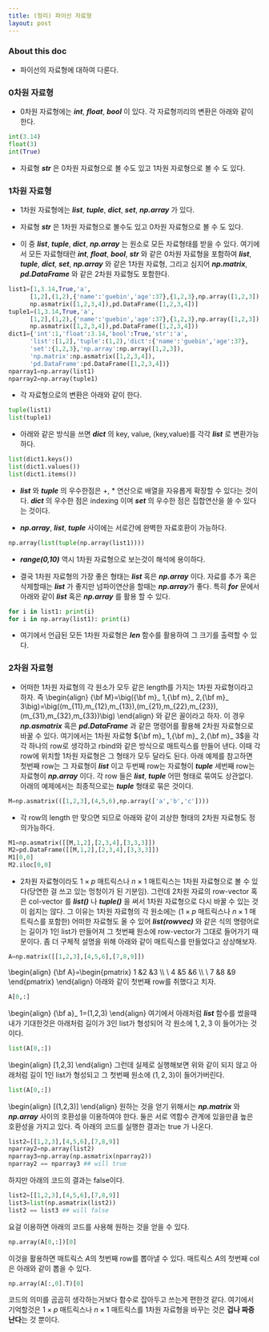 ```yaml
---
title: (정리) 파이선 자료형
layout: post 
---
```


### About this doc 

- 파이선의 자료형에 대하여 다룬다. 

### 0차원 자료형

- 0차원 자료형에는 ***int***, ***float***, ***bool*** 이 있다. 각 자료형끼리의 변환은 아래와 같이 한다. 
```python
int(3.14)
float(3)
int(True)
```

- 자료형 ***str*** 은 0차원 자료형으로 볼 수도 있고 1차원 자로형으로 볼 수 도 있다. 

### 1차원 자료형

- 1차원 자료형에는 ***list***, ***tuple***, ***dict***, ***set***, ***np.array*** 가 있다. 

- 자료형 ***str*** 은 1차원 자료형으로 볼수도 있고 0차원 자료형으로 볼 수 도 있다. 

- 이 중 ***list***, ***tuple***, ***dict***, ***np.array*** 는 원소로 모든 자료형태를 받을 수 있다. 여기에서 모든 자료형태란 ***int***, ***float***, ***bool***, ***str*** 와 같은 0차원 자료형을 포함하여 ***list***, ***tuple***, ***dict***, ***set***, ***np.array*** 와 같은 1차원 자료형, 그리고 심지어 ***np.matrix***, ***pd.DataFrame*** 와 같은 2차원 자료형도 포함한다. 
```python
list1=[1,3.14,True,'a',
      [1,2],(1,2),{'name':'guebin','age':37},{1,2,3},np.array([1,2,3]),
      np.asmatrix([1,2,3,4]),pd.DataFrame([1,2,3,4])]
tuple1=(1,3.14,True,'a',
      [1,2],(1,2),{'name':'guebin','age':37},{1,2,3},np.array([1,2,3]),
      np.asmatrix([1,2,3,4]),pd.DataFrame([1,2,3,4]))
dict1={'int':1,'float':3.14,'bool':True,'str':'a',
      'list':[1,2],'tuple':(1,2),'dict':{'name':'guebin','age':37},
      'set':{1,2,3},'np.array':np.array([1,2,3]),
      'np.matrix':np.asmatrix([1,2,3,4]),
      'pd.DataFrame':pd.DataFrame([1,2,3,4])}
nparray1=np.array(list1) 
nparray2=np.array(tuple1) 
```

- 각 자료형으로의 변환은 아래와 같이 한다. 
```python
tuple(list1)
list(tuple1)
```

- 아래와 같은 방식을 쓰면 ***dict*** 의 key, value, (key,value)를 각각 ***list*** 로 변환가능하다. 
```python
list(dict1.keys())
list(dict1.values())
list(dict1.items())
```

- ***list*** 와 ***tuple*** 의 우수한점은 +, * 연산으로 배열을 자유롭게 확장할 수 있다는 것이다. ***dict*** 의 우수한 점은 indexing 이며 ***set*** 의 우수한 점은 집합연산을 쓸 수 있다는 것이다. 

- ***np.array***, ***list***, ***tuple*** 사이에는 서로간에 완벽한 자료호환이 가능하다. 
```python
np.array(list(tuple(np.array(list1))))
```

- ***range(0,10)*** 역시 1차원 자료형으로 보는것이 해석에 용이하다. 

- 결국 1차원 자료형의 가장 좋은 형태는 ***list*** 혹은 ***np.array*** 이다. 자료를 추가 혹은 삭제할때는 ***list*** 가 좋지만 넘파이연산을 할때는 ***np.array***가 좋다. 특히 ***for*** 문에서 아래와 같이 ***list*** 혹은 ***np.array*** 를 활용 할 수 있다. 
```python
for i in list1: print(i)
for i in np.array(list1): print(i)
```

- 여기에서 언급된 모든 1차원 자료형은 ***len*** 함수를 활용하여 그 크기를 출력할 수 있다. 

### 2차원 자료형

- 어떠한 1차원 자료형의 각 원소가 모두 같은 length를 가지는 1차원 자료형이라고 하자. 즉 
\begin{align}
{\bf M}=\big({\bf m}_ 1,{\bf m}_ 2,{\bf m}_ 3\big)=\big((m_{11},m_{12},m_{13}),(m_{21},m_{22},m_{23}),(m_{31},m_{32},m_{33})\big)
\end{align}
와 같은 꼴이라고 하자. 이 경우 ***np.asmatrix*** 혹은 ***pd.DataFrame*** 과 같은 명령어를 활용해 2차원 자료형으로 바꿀 수 있다. 여기에서는 1차원 자료형 ${\bf m}_ 1,{\bf m}_ 2,{\bf m}_ 3$을 각각 하나의 row로 생각하고 rbind와 같은 방식으로 매트릭스를 만들어 낸다. 이때 각 row에 위치할 1차원 자료형은 그 형태가 모두 달라도 된다. 아래 예제를 참고하면 첫번째 row는 그 자료형이 ***list*** 이고 두번째 row는 자료형이 ***tuple*** 세번째 row는 자료형이 ***np.array*** 이다. 각 row 들은 ***list***, ***tuple*** 어떤 형태로 묶여도 상관없다. 아래의 예제에서는 최종적으로는 ***tuple*** 형태로 묶은 것이다. 
```python
M=np.asmatrix(([1,2,3],(4,5,6),np.array(['a','b','c'])))
```

- 각 row의 length 만 맞으면 되므로 아래와 같이 괴상한 형태의 2차원 자료형도 정의가능하다. 
```python
M1=np.asmatrix([[M,1,2],[2,3,4],[3,3,3]])
M2=pd.DataFrame([[M,1,2],[2,3,4],[3,3,3]])
M1[0,0]
M2.iloc[0,0]
```

- 2차원 자료형이라도 $1\times p$ 매트릭스나 $n\times 1$ 매트릭스는 1차원 자료형으로 볼 수 있다(당연한 걸 쓰고 있는 멍청이가 된 기분임). 그런데 2차원 자료의 row-vector 혹은 col-vector 를 ***list()*** 나 ***tuple()*** 을 써서 1차원 자료형으로 다시 바꿀 수 있는 것이 쉽지는 않다. 그 이유는 1차원 자료형의 각 원소에는 ($1\times p$ 매트릭스나 $n\times 1$ 매트릭스를 포함한) 어떠한 자료형도 올 수 있어 ***list(rowvec)*** 와 같은 식의 명령어로는 길이가 1인 list가 만들어져 그 첫번째 원소에 row-vector가 그대로 들어가기 때문이다. 좀 더 구체적 설명을 위해 아래와 같이 매트릭스를 만들었다고 상상해보자. 
```python 
A=np.matrix([[1,2,3],[4,5,6],[7,8,9]])
```
\begin{align}
{\bf A}=\begin{pmatrix}
1 &2  &3 \\\\ \\
4 &5  &6 \\\\ \\
7 &8  &9 
\end{pmatrix}
\end{align}
아래와 같이 첫번째 row를 취했다고 치자.
```python 
A[0,:]
```
\begin{align}
{\bf a}_ 1=(1,2,3) 
\end{align}
여기에서 아래처럼 ***list*** 함수를 썼을때 내가 기대한것은 아래처럼 길이가 3인 list가 형성되어 각 원소에 $1,2,3$ 이 들어가는 것이다. 
```python 
list(A[0,:])
```
\begin{align}
[1,2,3]
\end{align}
그런데 실제로 실행해보면 위와 같이 되지 않고 아래처럼 길이 1인 list가 형성되고 그 첫번째 원소에 $(1,2,3)$이 들어가버린다. 
```python 
list(A[0,:])
```
\begin{align}
[(1,2,3)]
\end{align}
원하는 것을 얻기 위해서는 ***np.matrix*** 와 ***np.array*** 사이의 호환성을 이용하여야 한다. 둘은 서로 역함수 관계에 있을만큼 높은 호환성을 가지고 있다. 즉 아래의 코드를 실행한 결과는 true 가 나온다. 
```python 
list2=[[1,2,3],[4,5,6],[7,8,9]]
nparray2=np.array(list2)
nparray3=np.array(np.asmatrix(nparray2))
nparray2 == nparray3 ## will true
```
하지만 아래의 코드의 결과는 false이다.
```python 
list2=[[1,2,3],[4,5,6],[7,8,9]]
list3=list(np.asmatrix(list2))
list2 == list3 ## will false 
```
요걸 이용하면 아래의 코드를 사용해 원하는 것을 얻을 수 있다. 
```python 
np.array(A[0,:])[0]
```
이것을 활용하면 매트릭스 $A$의 첫번째 row를 뽑아낼 수 있다. 매트릭스 $A$의 첫번째 col은 아래와 같이 뽑을 수 있다. 
```python 
np.array(A[:,0].T)[0]
```
코드의 의미를 곰곰히 생각하는거보다 함수로 잡아두고 쓰는게 편한것 같다. 여기에서 기억할것은 $1\times p$ 매트릭스나 $n\times 1$ 매트릭스를 1차원 자료형을 바꾸는 것은 **겁나 짜증난다**는 것 뿐이다. 

